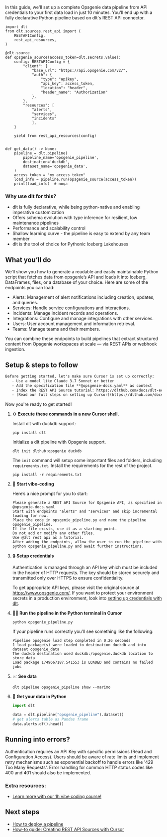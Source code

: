 In this guide, we'll set up a complete Opsgenie data pipeline from API credentials to your first data load in just 10 minutes. You'll end up with a fully declarative Python pipeline based on dlt's REST API connector.

```python-outcome
import dlt
from dlt.sources.rest_api import (
    RESTAPIConfig,
    rest_api_resources,
)

@dlt.source
def opsgenie_source(access_token=dlt.secrets.value):
    config: RESTAPIConfig = {
        "client": {
            "base_url": "https://api.opsgenie.com/v2/",
            "auth": {
                "type": "apikey",
                "api_key": access_token,
                "location": "header",
                "header_name": "Authorization"
            },
        },
        "resources": [
            "alerts",
            "services",
            "incidents"
            ],
    }

    yield from rest_api_resources(config)


def get_data() -> None:
    pipeline = dlt.pipeline(
        pipeline_name='opsgenie_pipeline',
        destination='duckdb',
        dataset_name='opsgenie_data', 
    )
    access_token = "my_access_token"
    load_info = pipeline.run(opsgenie_source(access_token))
    print(load_info)  # noqa
```

### Why use dlt for this?

- dlt is fully declarative, while being python-native and enabling imperative customization
- Offers schema evolution with type inference for resilient, low maintenance pipelines
- Performance and scalability control
- Shallow learning curve - the pipeline is easy to extend by any team member
- dlt is the tool of choice for Pythonic Iceberg Lakehouses

## What you’ll do

We’ll show you how to generate a readable and easily maintainable Python script that fetches data from opsgenie’s API and loads it into Iceberg, DataFrames, files, or a database of your choice. Here are some of the endpoints you can load:

- Alerts: Management of alert notifications including creation, updates, and queries.
- Services: Handle service configurations and interactions.
- Incidents: Manage incident records and operations.
- Integrations: Configure and manage integrations with other services.
- Users: User account management and information retrieval.
- Teams: Manage teams and their members.

You can combine these endpoints to build pipelines that extract structured content from Opsgenie workspaces at scale — via REST APIs or webhook ingestion.

## Setup & steps to follow

```default
Before getting started, let's make sure Cursor is set up correctly:
   - Use a model like Claude 3.7 Sonnet or better
   - Add the specification file **@opsgenie-docs.yaml** as context
   - Index the REST API Source tutorial: https://dlthub.com/docs/dlt-ecosystem/verified-sources/rest_api/ and add it to context as **@dlt rest api**
   - [Read our full steps on setting up Cursor](https://dlthub.com/docs/dlt-ecosystem/llm-tooling/cursor-restapi#23-configuring-cursor-with-documentation)
```

Now you're ready to get started! 

1. ⚙️ **Execute these commands in a new Cursor shell.**
    
    Install dlt with duckdb support:
    ```shell
    pip install dlt
    ```

    Initialize a dlt pipeline with Opsgenie support.
    ```shell
    dlt init dlthub:opsgenie duckdb
    ```

    The `init` command will setup some important files and folders, including `requirements.txt`. Install the requirements for the rest of the project.
    ```shell
    pip install -r requirements.txt
    ```
    
2. 🤠 **Start vibe-coding**
    
    Here’s a nice prompt for you to start: 
    
    ```prompt
    Please generate a REST API Source for Opsgenie API, as specified in @opsgenie-docs.yaml 
    Start with endpoints "alerts" and "services" and skip incremental loading for now. 
    Place the code in opsgenie_pipeline.py and name the pipeline opsgenie_pipeline. 
    If the file exists, use it as a starting point. 
    Do not add or modify any other files. 
    Use @dlt rest api as a tutorial. 
    After adding the endpoints, allow the user to run the pipeline with python opsgenie_pipeline.py and await further instructions.
    ```

    
3. 🔒 **Setup credentials** 
    
    Authentication is managed through an API key which must be included in the header of HTTP requests. The key should be stored securely and transmitted only over HTTPS to ensure confidentiality.
    
    To get appropriate API keys, please visit the original source at https://www.opsgenie.com/.
    If you want to protect your environment secrets in a production environment, look into [setting up credentials with dlt](https://dlthub.com/docs/walkthroughs/add_credentials).
    
4. 🏃‍♀️ **Run the pipeline in the Python terminal in Cursor**
    
    ```shell
    python opsgenie_pipeline.py
    ```
    
    If your pipeline runs correctly you’ll see something like the following:
    
    ```shell
    Pipeline opsgenie load step completed in 0.26 seconds
    1 load package(s) were loaded to destination duckdb and into dataset opsgenie_data
    The duckdb destination used duckdb:/opsgenie.duckdb location to store data
    Load package 1749667187.541553 is LOADED and contains no failed jobs
    ```
    
5. 📈 **See data**
    
    ```shell
    dlt pipeline opsgenie_pipeline show --marimo
    ```
    
6. 🐍 **Get your data in Python**
    
    ```python
    import dlt

   data = dlt.pipeline("opsgenie_pipeline").dataset()
   # get alerts table as Pandas frame
   data.alerts.df().head()
    ```

## Running into errors?

Authentication requires an API Key with specific permissions (Read and Configuration Access). Users should be aware of rate limits and implement retry mechanisms such as exponential backoff to handle errors like '429 Too Many Requests'. Error handling for common HTTP status codes like 400 and 401 should also be implemented.

### Extra resources:

- [Learn more with our 1h vibe coding course!](https://www.youtube.com/watch?v=GGid70rnJuM)

## Next steps

- [How to deploy a pipeline](https://dlthub.com/docs/walkthroughs/deploy-a-pipeline)
- [How-to guide: Creating REST API Sources with Cursor](https://dlthub.com/docs/dlt-ecosystem/llm-tooling/cursor-restapi)